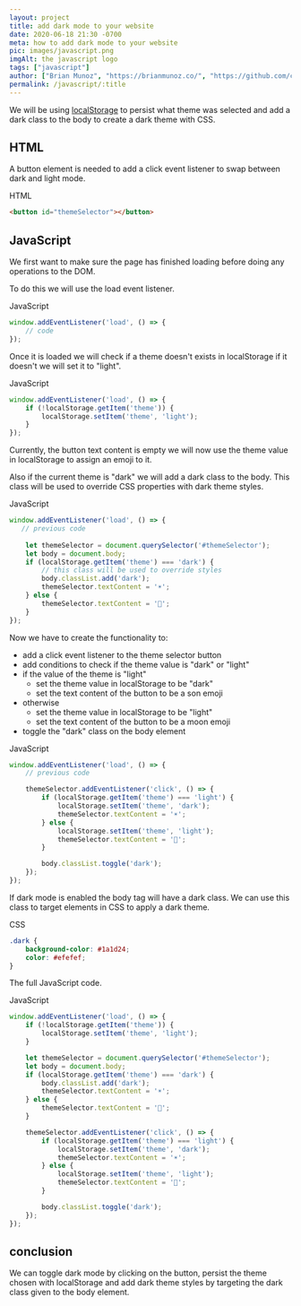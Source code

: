 ```yaml
---
layout: project
title: add dark mode to your website
date: 2020-06-18 21:30 -0700
meta: how to add dark mode to your website 
pic: images/javascript.png
imgAlt: the javascript logo
tags: ["javascript"]
author: ["Brian Munoz", "https://brianmunoz.co/", "https://github.com/colorlessenergy"]
permalink: /javascript/:title
---
```


We will be using [localStorage](/javascript/what-is-localstorage) to persist what theme was selected and add a dark class to the body to create a dark theme with CSS.

## HTML

A button element is needed to add a click event listener to swap between dark and light mode.

<p class="highlight__file-desc">
HTML
</p>

```html
<button id="themeSelector"></button>
```

## JavaScript

We first want to make sure the page has finished loading before doing any operations to the DOM. 

To do this we will use the <span class="highlight__code">load</span> event listener.

<p class="highlight__file-desc">
JavaScript
</p>

```javascript
window.addEventListener('load', () => {
    // code
});
```

Once it is loaded we will check if a theme doesn't exists in localStorage if it doesn't we will set it to "light".

<p class="highlight__file-desc">
JavaScript
</p>

```javascript
window.addEventListener('load', () => {
    if (!localStorage.getItem('theme')) {
        localStorage.setItem('theme', 'light');
    }
});
```

Currently, the button text content is empty we will now use the <span class="highlight__code">theme</span> value in localStorage to assign an emoji to it.

Also if the current theme is "dark" we will add a dark class to the <span class="highlight__code">body</span>. This class will be used to override CSS properties with dark theme styles. 

<p class="highlight__file-desc">
JavaScript
</p>

```javascript
window.addEventListener('load', () => {
   // previous code
   
    let themeSelector = document.querySelector('#themeSelector');
    let body = document.body;
    if (localStorage.getItem('theme') === 'dark') {
        // this class will be used to override styles
        body.classList.add('dark');
        themeSelector.textContent = '☀️';
    } else {
        themeSelector.textContent = '🌙️';
    }
});
```

Now we have to create the functionality to:

* add a click event listener to the theme selector button
* add conditions to check if the theme value is "dark" or "light" 
* if the value of the theme is "light"
    * set the theme value in localStorage to be "dark"
    * set the text content of the button to be a son emoji
* otherwise
    * set the theme value in localStorage to be "light"
    * set the text content of the button to be a moon emoji
* toggle the "dark" class on the body element

<p class="highlight__file-desc">
JavaScript
</p>

```javascript
window.addEventListener('load', () => {
    // previous code

    themeSelector.addEventListener('click', () => {
        if (localStorage.getItem('theme') === 'light') {
            localStorage.setItem('theme', 'dark');
            themeSelector.textContent = '☀️';
        } else {
            localStorage.setItem('theme', 'light');
            themeSelector.textContent = '🌙️';
        }

        body.classList.toggle('dark');
    });
});
```

If dark mode is enabled the <span class="highlight__code">body</span> tag will have a dark class. We can use this class to target elements in <span class="highlight__code">CSS</span> to apply a dark theme.

<p class="highlight__file-desc">
CSS
</p>

```css
.dark {
    background-color: #1a1d24; 
    color: #efefef;
}
```

The full <span class="highlight__code">JavaScript</span> code.

<p class="highlight__file-desc">
JavaScript
</p>

```javascript
window.addEventListener('load', () => {
    if (!localStorage.getItem('theme')) {
        localStorage.setItem('theme', 'light');
    }

    let themeSelector = document.querySelector('#themeSelector');
    let body = document.body;
    if (localStorage.getItem('theme') === 'dark') {
        body.classList.add('dark');
        themeSelector.textContent = '☀️';
    } else {
        themeSelector.textContent = '🌙️';
    }

    themeSelector.addEventListener('click', () => {
        if (localStorage.getItem('theme') === 'light') {
            localStorage.setItem('theme', 'dark');
            themeSelector.textContent = '☀️';
        } else {
            localStorage.setItem('theme', 'light');
            themeSelector.textContent = '🌙️';
        }

        body.classList.toggle('dark');
    });
});
```

## conclusion

We can toggle dark mode by clicking on the button, persist the theme chosen with localStorage and add dark theme styles by targeting the dark class given to the <span class="highlight__code">body</span> element.